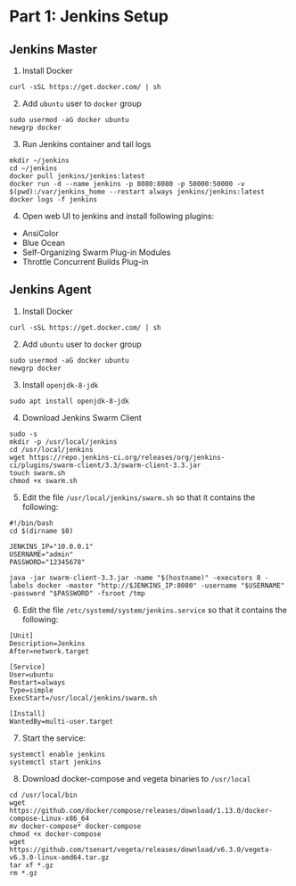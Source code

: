 # Part 1: Jenkins Setup

## Jenkins Master

1. Install Docker
```
curl -sSL https://get.docker.com/ | sh
```

2. Add `ubuntu` user to `docker` group
```
sudo usermod -aG docker ubuntu
newgrp docker
```

3. Run Jenkins container and tail logs
```
mkdir ~/jenkins
cd ~/jenkins
docker pull jenkins/jenkins:latest
docker run -d --name jenkins -p 8080:8080 -p 50000:50000 -v $(pwd):/var/jenkins_home --restart always jenkins/jenkins:latest
docker logs -f jenkins
```

4. Open web UI to jenkins and install following plugins:
- AnsiColor
- Blue Ocean
- Self-Organizing Swarm Plug-in Modules
- Throttle Concurrent Builds Plug-in

## Jenkins Agent

1. Install Docker
```
curl -sSL https://get.docker.com/ | sh
```

2. Add `ubuntu` user to `docker` group
```
sudo usermod -aG docker ubuntu
newgrp docker
```

3. Install `openjdk-8-jdk`
```
sudo apt install openjdk-8-jdk
```

4. Download Jenkins Swarm Client
```
sudo -s
mkdir -p /usr/local/jenkins
cd /usr/local/jenkins
wget https://repo.jenkins-ci.org/releases/org/jenkins-ci/plugins/swarm-client/3.3/swarm-client-3.3.jar
touch swarm.sh
chmod +x swarm.sh
```

5. Edit the file `/usr/local/jenkins/swarm.sh` so that it contains the following:
```
#!/bin/bash
cd $(dirname $0)

JENKINS_IP="10.0.0.1"
USERNAME="admin"
PASSWORD="12345678"

java -jar swarm-client-3.3.jar -name "$(hostname)" -executors 8 -labels docker -master "http://$JENKINS_IP:8080" -username "$USERNAME" -password "$PASSWORD" -fsroot /tmp
```

6. Edit the file `/etc/systemd/system/jenkins.service` so that it contains the following:
```
[Unit]
Description=Jenkins
After=network.target

[Service]
User=ubuntu
Restart=always
Type=simple
ExecStart=/usr/local/jenkins/swarm.sh

[Install]
WantedBy=multi-user.target
```

7. Start the service:
```
systemctl enable jenkins
systemctl start jenkins
```

8. Download docker-compose and vegeta binaries to `/usr/local`
```
cd /usr/local/bin
wget https://github.com/docker/compose/releases/download/1.13.0/docker-compose-Linux-x86_64
mv docker-compose* docker-compose
chmod +x docker-compose
wget https://github.com/tsenart/vegeta/releases/download/v6.3.0/vegeta-v6.3.0-linux-amd64.tar.gz
tar xf *.gz
rm *.gz
```
